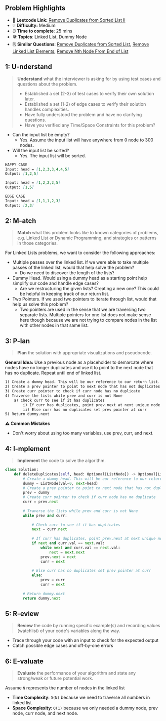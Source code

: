 ## Problem Highlights

* 🔗 **Leetcode Link:** [Remove Duplicates from Sorted List II](https://leetcode.com/problems/remove-duplicates-from-sorted-list-ii/)
* 💡 **Difficulty:** Medium
* ⏰ **Time to complete**: 25 mins
* 🛠️ **Topics**: Linked List, Dummy Node
* 🗒️ **Similar Questions**: [Remove Duplicates from Sorted List](https://leetcode.com/problems/remove-duplicates-from-sorted-list/), [Remove Linked List Elements](https://leetcode.com/problems/remove-linked-list-elements), [Remove Nth Node From End of List](https://leetcode.com/problems/remove-nth-node-from-end-of-list)
    
## 1: U-nderstand
 
> **Understand** what the interviewer is asking for by using test cases and questions about the problem.
> 
> - Established a set (2-3) of test cases to verify their own solution later.
> - Established a set (1-2) of edge cases to verify their solution handles complexities.
> - Have fully understood the problem and have no clarifying questions.
> - Have you verified any Time/Space Constraints for this problem?

- Can the input list be empty?
  - Yes. Assume the input list will have anywhere from 0 node to 300 nodes.
- Will the input list be sorted?
  - Yes. The input list will be sorted.

   
```markdown
HAPPY CASE
Input: head = [1,2,3,3,4,4,5]
Output: [1,2,5]

Input: head = [1,2,2,2,5]
Output: [1,5]

EDGE CASE
Input: head = [1,1,1,2,3]
Output: [2,3]
```   
    
## 2: M-atch

<!-- See https://docs.google.com/document/d/1hYT1hoOJ6pFIt8A5q-PIZmYP7pB4WqlzyUJgFx9x2mY/edit#heading=h.ya2de4n4zsds for list of algorithms based on question type-->

> **Match** what this problem looks like to known categories of problems, e.g. Linked List or Dynamic Programming, and strategies or patterns in those categories.

For Linked Lists problems, we want to consider the following approaches:

- Multiple passes over the linked list. If we were able to take multiple passes of the linked list, would that help solve the problem?
  - Do we need to discover the length of the lists? 
- Dummy Head. Would using a dummy head as a starting point help simplify our code and handle edge cases?
  - Are we restructuring the given lists? Creating a new one? This could be helpful in keeping track of our return list.
- Two Pointers. If we used two pointers to iterate through list, would that help us solve this problem?
  - Two pointers are used in the sense that we are traversing two separate lists. Multiple pointers for one list does not make sense here though because we are not trying to compare nodes in the list with other nodes in that same list.

## 3: P-lan

> **Plan** the solution with appropriate visualizations and pseudocode.

**General Idea:** Use a previous node as a placeholder to demarcate where nodes have no longer duplicates and use it to point to the next node that has no duplicate. Repeat until end of linked list.

```markdown
1) Create a dummy head. This will be our reference to our return list.
2) Create a prev pointer to point to next node that has not duplicates
3) Create curr pointer to check if curr node has no duplicate
4) Traverse the lists while prev and curr is not None
    a) Check curr to see if it has duplicates
        i) If curr has duplicates, point prev.next at next unique node and bypass curr node. 
        ii) Else curr has no duplicates set prev pointer at curr
5) Return dummy.next
```

**⚠️ Common Mistakes**

- Don't worry about using too many variables, use prev, curr, and next. 

## 4: I-mplement

> **Implement** the code to solve the algorithm.

```python
class Solution:
    def deleteDuplicates(self, head: Optional[ListNode]) -> Optional[ListNode]:
        # Create a dummy head. This will be our reference to our return list.
        dummy = ListNode(val=0, next=head)
        # Create a prev pointer to point to next node that has not duplicates
        prev = dummy
        # Create curr pointer to check if curr node has no duplicate
        curr = prev.next
        
        # Traverse the lists while prev and curr is not None
        while prev and curr:
            
            # Check curr to see if it has duplicates
            next = curr.next
            
            # If curr has duplicates, point prev.next at next unique node and bypass curr node. 
            if next and curr.val == next.val:
                while next and curr.val == next.val:
                    next = next.next
                prev.next = next
                curr = next
                
            # Else curr has no duplicates set prev pointer at curr
            else:
                prev = curr
                curr = next
        
        # Return dummy.next
        return dummy.next
```

## 5: R-eview

> **Review** the code by running specific example(s) and recording values (watchlist) of your code's variables along the way.

- Trace through your code with an input to check for the expected output
- Catch possible edge cases and off-by-one errors

## 6: E-valuate

> **Evaluate** the performance of your algorithm and state any strong/weak or future potential work.

Assume `N` represents the number of nodes in the linked list

* **Time Complexity**: `O(N)` because we need to traverse all numbers in linked list
* **Space Complexity**: `O(1)` because we only needed a dummy node, prev node, curr node, and next node. 